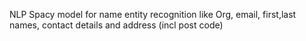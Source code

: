 NLP Spacy model for name entity recognition like Org, email, first,last names, contact details and address (incl post code)